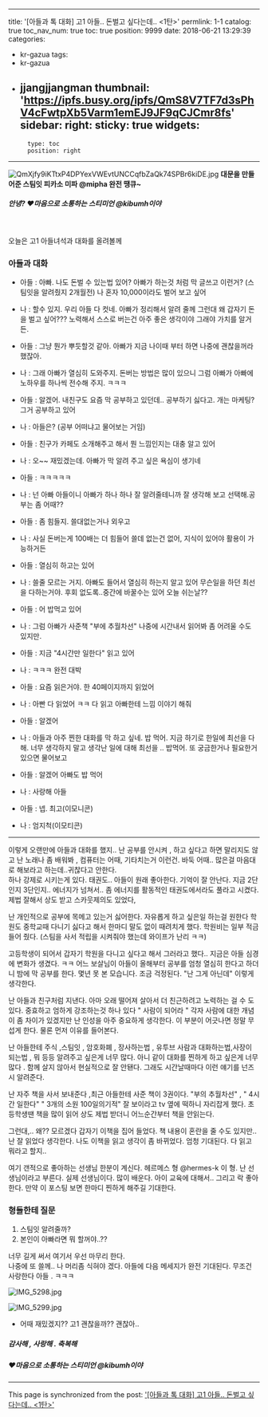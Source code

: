 
---
title: '[아들과 톡 대화]  고1 아들.. 돈벌고 싶다는데.. <1탄>'
permlink: 1-1
catalog: true
toc_nav_num: true
toc: true
position: 9999
date: 2018-06-21 13:29:39
categories:
- kr-gazua
tags:
- kr-gazua
- jjangjjangman
thumbnail: 'https://ipfs.busy.org/ipfs/QmS8V7TF7d3sPhV4cFwtpXb5Varm1emEJ9JF9qCJCmr8fs'
sidebar:
    right:
        sticky: true
widgets:
    -
        type: toc
        position: right
---


![QmXjfy9iKTtxP4DPYexVWEvtUNCCqfbZaQk74SPBr6kiDE.jpg](https://ipfs.busy.org/ipfs/QmS8V7TF7d3sPhV4cFwtpXb5Varm1emEJ9JF9qCJCmr8fs)
**대문을 만들어준 스팀잇 피카소 미파 @mipha 완전 땡큐~**

##### 안녕? ♥마음으로 소통하는 스티미언 @kibumh이야
<br>

오늘은 고1 아들녀석과 대화를 올려볼께 

### 아들과 대화 
- 아들 : 아빠.  나도 돈벌 수 있는법 있어?
              아빠가 하는것 처럼 막 글쓰고 이런거? (스팀잇을 알려줬지 2개월전)
              나 혼자 10,000이라도 벌어 보고 싶어

- 나 : 할수 있지. 우리 아들 다 컷네. 아빠가 정리해서 알려 줄께
          그런대 왜 갑자기 돈을 벌고 싶어???
          노력해서 스스로 버는건 아주 좋은 생각이야
          그래야 가치를 알거든.

- 아들 : 그냥 뭔가 뿌듯할것 같아. 아빠가 지금 나이때 부터 하면 
              나중에 괜찮을꺼라 했잖아.

- 나 : 그래 아빠가 열심히 도와주지. 돈버는 방법은 많이 있으니
          그럼 아빠가 아빠에 노하우를 하나씩 전수해 주지. ㅋㅋㅋ

- 아들 :  알겠어. 내친구도 요즘 막 공부하고 있던데..
               공부하기 싫다고. 개는 마케팅? 그거 공부하고 있어

- 나 : 아들은? (공부 어떠냐고 물어보는 거임)

- 아들 : 친구가 카페도 소개해주고 해서 뭔 느낌인지는 대충 알고 있어

- 나 :  오~~ 재밌겠는데. 아빠가 막 알려 주고 싶은 욕심이 생기네

- 아들 :  ㅋㅋㅋㅋㅋ

- 나 : 넌 아빠 아들이니 아빠가 하나 하나 잘 알려줄테니까
          잘 생각해 보고 선택해.공부는 좀 어때??

- 아들 :  좀 힘들지.  쓸대없는거나 외우고

- 나 : 사실 돈버는게 100배는 더 힘들어 
          쓸데 없는건 없어, 지식이 있어야 활용이 가능하거든

- 아들 :  열심히 하고는 있어

- 나 : 쓸줄 모르는 거지. 아빠도 들어서 열심히 하는지 알고 있어
         무슨일을 하던 최선을 다하는거야. 후회 없도록..중간에 바꿀수는 있어
         오늘 쉬는날??

- 아들 : 어 밥먹고 있어

- 나 : 그럼 아빠가 사준책 "부에 추월차선" 나중에 시간내서 읽어봐
         좀 어려울 수도 있지만.

- 아들 : 지금 "4시간만 일한다" 읽고 있어

- 나 : ㅋㅋㅋ 완전 대박

- 아들 :  요즘 읽은거야. 한 40페이지까지 읽었어

- 나 : 아빤 다 읽었어 ㅋㅋ 다 읽고 아빠한테 느낌 이야기 해줘

- 아들 :  알겠어 

- 나 :  아들과 아주 찐한 대화를 막 하고 싶네. 밥 먹어. 지금 하기로 한일에 최선을 다해.
          너무 생각하지 말고 생각난 일에 대해 최선을 ..
          밥먹어. 또 궁금한거나 필요한거 있으면 물어보고

- 아들 :  알겠어 아빠도 밥 먹어

- 나 :  사랑해 아들

- 아들 : 넵. 최고(이모니콘)

- 나 : 엄지척(이모티콘)

----

이렇게 오랜만에 아들과 대화를 했지..
난 공부를 안시켜 , 하고 싶다고 하면 말리지도 않고
난 노래나 좀 배워봐 , 컴퓨터는 어때, 기타치는거 이런건.
바둑 어때.. 많은걸 마음대로 해보라고 하는데..귀찮다고 안한다.  
하나 강제로 시키는게 있다. 태권도..  아들이 원래 좋아한다. 기억이 잘 안난다. 
지금 2단인지 3단인지..   에너지가 넘쳐서.. 좀 에너지를 활동적인 태권도에서라도
풀라고 시켰다. 제법 잘해서 상도 받고 스카웃제의도 있었다, 

난 개인적으로 공부에 목메고 있는거 싫어한다.
자유롭게 하고 싶은일 하는걸 원한다
학원도 중학교때 다니기 싫다고 해서 한마디 말도 없이
때려치게 했다. 학원비는 일부 적금들어 줬다. 
(스팀을 사서 적립을 시켜줘야 했는데 와이프가 난리 ㅋㅋ)

고등학생이 되어서 갑자기 학원을 다니고 싶다고 해서
그러라고 했다.. 지금은 아들 심경에 변화가 생겼다.
ㅋㅋ 어느 보살님이 아들이 올해부터 공부를 엄청 열심히
한다고 하더니 밤에 막 공부를 한다. 몇년 못 본 모습니다.
조금 걱정된다. "난 그게 아닌데"  이렇게  생각한다.

난 아들과 친구처럼 지낸다.  아마 오래 떨어져 살아서
더 친근하려고 노력하는 걸 수 도 있다. 
중효하고 엄하게 강조하는것 하나 있다
" 사람이 되어라 " 
각자 사람에 대한 개념이 좀 차이가 있겠지만 
난 인성을 아주 중요하게 생각한다. 
이 부분이 어긋나면 정말 무섭게 한다. 물론 먼저 이유를 들어본다.

난 아들한테 주식 ,스팀잇 , 암호화폐 , 장사하는법 , 유투브
사람과 대화하는법,사장이 되는법 , 뭐 등등 알려주고 싶은게 너무 많다. 
아니 같이 대화를 찐하게 하고 싶은게 너무 많다 .
함께 살지 않아서 현실적으로 잘 안됀다.
그래도 시간날때마다 이런 얘기를 넌즈시 알려준다.

난 자주 책을 사서 보내준다 ,최근 아들한테 사준 책이 3권이다.
"부의 추월차선" , " 4시간 일한다" " 3개의 소원 100일의기적"
잘 보이라고 tv 옆에 떡하니 자리잡게 했다.
초등학생땐 책을 많이 읽어 상도 제법 받더니 어느순간부터 책을 안읽는다.

그런대,.. 왜?? 모르겠다 갑자기 이책을 집어 들었다.
책 내용이 혼란을 줄 수도 있지만.. 난 잘 읽었다 생각한다.
나도 이책을 읽고 생각이 좀 바뀌었다. 엄청 기대된다.  다 읽고 뭐라고 할지.. 

여기 갠적으로 좋아하는 선생님 한분이 계신다.
헤르메스 형 @hermes-k   이 형. 난 선생님이라고 부른다.  실제 선생님이다.
많이 배운다. 아이 교육에 대해서.. 그리고 락 좋아한다. 
만약 이 포스팅 보면 한마디 찐하게 해주길 기대한다.


### 형들한테 질문 
1. 스팀잇 알려줄까? 
2. 본인이 아빠라면 뭐 할꺼야..?? 

너무 길게 써서 여기서 우선 마무리 한다.  
나중에 또 쓸께.. 나 머리좀 식혀야 겠다. 
아들에 다음 메세지가 완전 기대된다. 
무조건 사랑한다 아들 . ㅋㅋㅋ


![IMG_5298.jpg](https://cdn.steemitimages.com/DQmSwkRULxhmpfFWivdqb4YFHXDBtk6YJ5zj8T4SEmJCQrk/IMG_5298.jpg)

![IMG_5299.jpg](https://cdn.steemitimages.com/DQmfTy3cgdPk9LpZ9ofcuqR6hRowW55gCYFoqMWjq5cVca9/IMG_5299.jpg)
- 어때 재밌겠지??  고1 괜찮을까?? 괜찮아..

##### 감사해 , 사랑해 .  축복해
##### ♥마음으로 소통하는 스티미언 @kibumh이야

- - -

This page is synchronized from the post: ['[아들과 톡 대화]  고1 아들.. 돈벌고 싶다는데.. <1탄>'](https://steemit.com/@kibumh/1-1)
